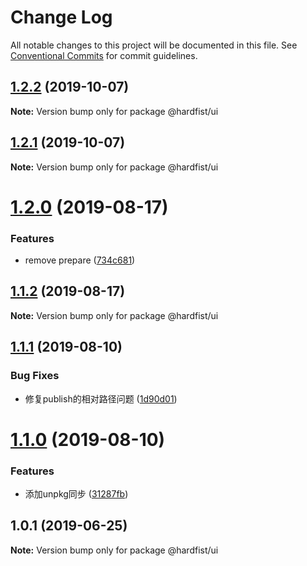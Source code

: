 # Change Log

All notable changes to this project will be documented in this file.
See [Conventional Commits](https://conventionalcommits.org) for commit guidelines.

## [1.2.2](https://github.com/hardfist/hardfist_boilerplate/compare/@hardfist/ui@1.2.0...@hardfist/ui@1.2.2) (2019-10-07)

**Note:** Version bump only for package @hardfist/ui





## [1.2.1](https://github.com/hardfist/hardfist_boilerplate/compare/@hardfist/ui@1.2.0...@hardfist/ui@1.2.1) (2019-10-07)

**Note:** Version bump only for package @hardfist/ui





# [1.2.0](https://github.com/hardfist/hardfist_boilerplate/compare/@hardfist/ui@1.1.2...@hardfist/ui@1.2.0) (2019-08-17)


### Features

* remove prepare ([734c681](https://github.com/hardfist/hardfist_boilerplate/commit/734c681))





## [1.1.2](https://github.com/hardfist/hardfist_boilerplate/compare/@hardfist/ui@1.1.1...@hardfist/ui@1.1.2) (2019-08-17)

**Note:** Version bump only for package @hardfist/ui





## [1.1.1](https://github.com/hardfist/hardfist_boilerplate/compare/@hardfist/ui@1.1.0...@hardfist/ui@1.1.1) (2019-08-10)


### Bug Fixes

* 修复publish的相对路径问题 ([1d90d01](https://github.com/hardfist/hardfist_boilerplate/commit/1d90d01))





# [1.1.0](https://github.com/hardfist/hardfist_boilerplate/compare/@hardfist/ui@1.0.1...@hardfist/ui@1.1.0) (2019-08-10)


### Features

* 添加unpkg同步 ([31287fb](https://github.com/hardfist/hardfist_boilerplate/commit/31287fb))





## 1.0.1 (2019-06-25)

**Note:** Version bump only for package @hardfist/ui
